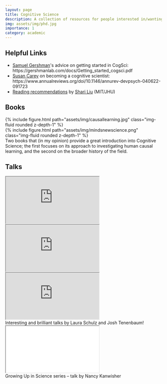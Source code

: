 ```yaml
---
layout: page
title: Cognitive Science
description: A collection of resources for people interested in/wanting to learn more about Cognitive Science.
img: assets/img/phd.jpg
importance: 1
category: academic
---
```

<h2>Helpful Links</h2>
<ul>
    <li>
        <a href="https://gershmanlab.com/index.html" target="_blank">Samuel Gershman</a>'s advice on getting started in CogSci: https://gershmanlab.com/docs/Getting_started_cogsci.pdf 
    </li>
    <li>
        <a href="https://www.harvardlds.org/our-labs/carey-lab/susan-carey/" target="_blank">Susan Carey</a> on becoming a cognitive scientist: https://www.annualreviews.org/doi/10.1146/annurev-devpsych-040622-091723
    </li>
    <li>
        <a href="https://www.liulaboratory.org/resources" target="_blank">Reading recommendations</a> by <a href="https://www.liulaboratory.org/home" target="_blank">Shari Liu</a> (MIT/JHU)
    </li>
</ul>

<h2>Books</h2>
<div class="row mt-3">
    <div class="col-sm mt-3 mt-md-0">
        {% include figure.html path="assets/img/causallearning.jpg" class="img-fluid rounded z-depth-1" %}
    </div>
    <div class="col-sm mt-3 mt-md-0">
        {% include figure.html path="assets/img/mindsnewscience.png" class="img-fluid rounded z-depth-1" %}
    </div>
</div>
<div class="caption">
    Two books that (in my opinion) provide a great introduction into Cognitive Science; the first focuses on its approach to investigating human causal learning, and the second on the broader history of the field.
</div>

<h2>Talks</h2>
<div class="row mt-3">
    <div class="col-sm mt-3 mt-md-0">
        <iframe
        src="https://www.youtube.com/watch?v=TFyAEHk5asY">
        </iframe>
    </div>
    <div class="col-sm mt-3 mt-md-0">
        <iframe
        src="https://www.youtube.com/watch?v=lD2tkuRm8fc">
        </iframe>
    </div>
    <div class="col-sm mt-3 mt-md-0">
        <iframe
        src="https://www.youtube.com/watch?v=VPT73em9Nuc">
        </iframe>
    </div>
</div>
<div class="caption">
    Interesting and brilliant talks by Laura Schulz and Josh Tenenbaum!

<div class="row mt-3">
    <div class="col-sm mt-3 mt-md-0">
        <iframe
        src="www.youtube.com/watch?v=DQkd7waOdkak&usg=AOvVaw0xRiGbePRHj_ooMkEGC7p_">
        </iframe>
    </div>
</div>
<div class="caption">
    Growing Up in Science series – talk by Nancy Kanwisher

</div>